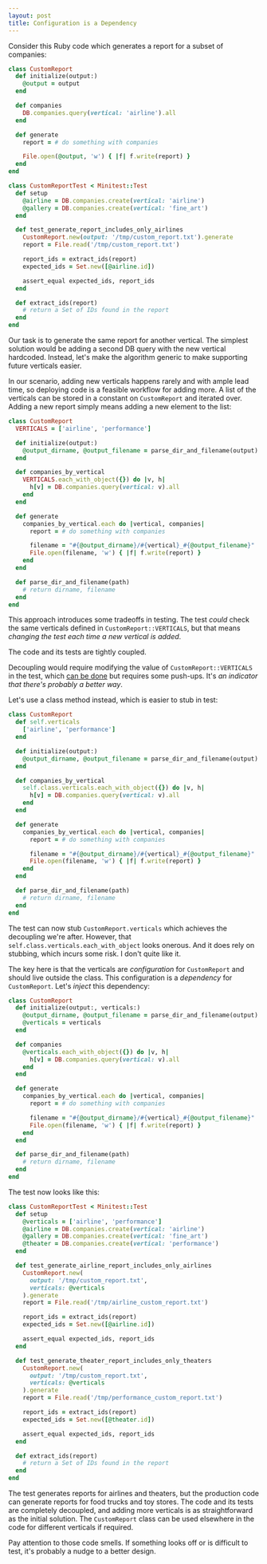 ```yaml
---
layout: post
title: Configuration is a Dependency
---
```


Consider this Ruby code which generates a report for a subset of companies:

```ruby
class CustomReport
  def initialize(output:)
    @output = output
  end

  def companies
    DB.companies.query(vertical: 'airline').all
  end

  def generate
    report = # do something with companies

    File.open(@output, 'w') { |f| f.write(report) }
  end
end
```

```ruby
class CustomReportTest < Minitest::Test
  def setup
    @airline = DB.companies.create(vertical: 'airline')
    @gallery = DB.companies.create(vertical: 'fine_art')
  end

  def test_generate_report_includes_only_airlines
    CustomReport.new(output: '/tmp/custom_report.txt').generate
    report = File.read('/tmp/custom_report.txt')

    report_ids = extract_ids(report)
    expected_ids = Set.new([@airline.id])

    assert_equal expected_ids, report_ids
  end

  def extract_ids(report)
    # return a Set of IDs found in the report
  end
end
```

Our task is to generate the same report for another vertical. The simplest solution would be adding a second DB query with the new vertical hardcoded. Instead, let's make the algorithm generic to make supporting future verticals easier.

In our scenario, adding new verticals happens rarely and with ample lead time, so deploying code is a feasible workflow for adding more. A list of the verticals can be stored in a constant on `CustomReport` and iterated over. Adding a new report simply means adding a new element to the list:

```ruby
class CustomReport
  VERTICALS = ['airline', 'performance']

  def initialize(output:)
    @output_dirname, @output_filename = parse_dir_and_filename(output)
  end

  def companies_by_vertical
    VERTICALS.each_with_object({}) do |v, h|
      h[v] = DB.companies.query(vertical: v).all
    end
  end

  def generate
    companies_by_vertical.each do |vertical, companies|
      report = # do something with companies

      filename = "#{@output_dirname}/#{vertical}_#{@output_filename}"
      File.open(filename, 'w') { |f| f.write(report) }
    end
  end

  def parse_dir_and_filename(path)
    # return dirname, filename
  end
end
```

This approach introduces some tradeoffs in testing. The test _could_ check the same verticals defined in `CustomReport::VERTICALS`, but that means _changing the test each time a new vertical is added_.

The code and its tests are tightly coupled.

Decoupling would require modifying the value of `CustomReport::VERTICALS` in the test, which [can be done][redefine-class-constant-issue] but requires some push-ups. It's _an indicator that there's probably a better way_.

[redefine-class-constant-issue]: https://github.com/freerange/mocha/issues/13#issuecomment-509832

Let's use a class method instead, which is easier to stub in test:

```ruby
class CustomReport
  def self.verticals
    ['airline', 'performance']
  end

  def initialize(output:)
    @output_dirname, @output_filename = parse_dir_and_filename(output)
  end

  def companies_by_vertical
    self.class.verticals.each_with_object({}) do |v, h|
      h[v] = DB.companies.query(vertical: v).all
    end
  end

  def generate
    companies_by_vertical.each do |vertical, companies|
      report = # do something with companies

      filename = "#{@output_dirname}/#{vertical}_#{@output_filename}"
      File.open(filename, 'w') { |f| f.write(report) }
    end
  end

  def parse_dir_and_filename(path)
    # return dirname, filename
  end
end
```

The test can now stub `CustomReport.verticals` which achieves the decoupling we're after. However, that `self.class.verticals.each_with_object` looks onerous. And it does rely on stubbing, which incurs some risk. I don't quite like it.

The key here is that the verticals are _configuration_ for `CustomReport` and should live outside the class. This configuration is a _dependency_ for `CustomReport`. Let's _inject_ this dependency:

```ruby
class CustomReport
  def initialize(output:, verticals:)
    @output_dirname, @output_filename = parse_dir_and_filename(output)
    @verticals = verticals
  end

  def companies
    @verticals.each_with_object({}) do |v, h|
      h[v] = DB.companies.query(vertical: v).all
    end
  end

  def generate
    companies_by_vertical.each do |vertical, companies|
      report = # do something with companies

      filename = "#{@output_dirname}/#{vertical}_#{@output_filename}"
      File.open(filename, 'w') { |f| f.write(report) }
    end
  end

  def parse_dir_and_filename(path)
    # return dirname, filename
  end
end
```

The test now looks like this:

```ruby
class CustomReportTest < Minitest::Test
  def setup
    @verticals = ['airline', 'performance']
    @airline = DB.companies.create(vertical: 'airline')
    @gallery = DB.companies.create(vertical: 'fine_art')
    @theater = DB.companies.create(vertical: 'performance')
  end

  def test_generate_airline_report_includes_only_airlines
    CustomReport.new(
      output: '/tmp/custom_report.txt',
      verticals: @verticals
    ).generate
    report = File.read('/tmp/airline_custom_report.txt')

    report_ids = extract_ids(report)
    expected_ids = Set.new([@airline.id])

    assert_equal expected_ids, report_ids
  end

  def test_generate_theater_report_includes_only_theaters
    CustomReport.new(
      output: '/tmp/custom_report.txt',
      verticals: @verticals
    ).generate
    report = File.read('/tmp/performance_custom_report.txt')

    report_ids = extract_ids(report)
    expected_ids = Set.new([@theater.id])

    assert_equal expected_ids, report_ids
  end

  def extract_ids(report)
    # return a Set of IDs found in the report
  end
end
```

The test generates reports for airlines and theaters, but the production code can generate reports for food trucks and toy stores. The code and its tests are completely decoupled, and adding more verticals is as straightforward as the initial solution. The `CustomReport` class can be used elsewhere in the code for different verticals if required.

Pay attention to those code smells. If something looks off or is difficult to test, it's probably a nudge to a better design.
